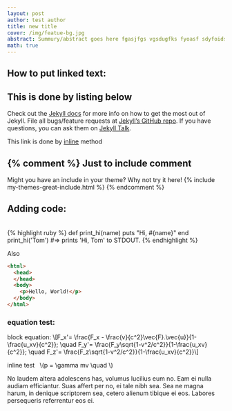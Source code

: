 ```yaml
---
layout: post
author: test author
title: new title
cover: /img/featue-bg.jpg
abstract: Summury/abstract goes here fgasjfgs vgsdugfks fyoasf sdyfoidsy fyoaiyfoayf oafad faiyfliaufo ayfoayfoiayf afadyfadifyoay ffoayfoadfyoia foayfoia foayf oa yf oafy aofy oayf oafyoayf afy aify aiofyoiafy afafyayf aflayfiayfl afoa yfoaify aoyfoyia foay foayf oafy aoify aofy aoffy aoif aof afo
math: true
---
```


## How to put linked text:

## This is done by listing below

Check out the [Jekyll docs][jekyll-docs] for more info on how to get the most out of Jekyll. File all bugs/feature requests at [Jekyll’s GitHub repo][jekyll-gh]. If you have questions, you can ask them on [Jekyll Talk][jekyll-talk].

This link is done by [inline](https://www.google.com) method

{% comment %}
Just to include comment
---
Might you have an include in your theme? Why not try it here!
{% include my-themes-great-include.html %}
{% endcomment %}

## Adding code:
<br>
{% highlight ruby %}
def print_hi(name)
  puts "Hi, #{name}"
end
print_hi('Tom')
#=> prints 'Hi, Tom' to STDOUT.
{% endhighlight %}


Also 


```html
<html>
  <head>
  </head>
  <body>
    <p>Hello, World!</p>
  </body>
</html>
```


### equation test:


block equation: \\[F_x'= \frac{F_x - \frac{v}{c^2}\vec{F}.\vec{u}}{1-\frac{u_xv}{c^2}}; \quad F_y'= \frac{F_y\sqrt{1-v^2/c^2}}{1-\frac{u_xv}{c^2}}; \quad F_z'= \frac{F_z\sqrt{1-v^2/c^2}}{1-\frac{u_xv}{c^2}}\\] 

inline test &nbsp; \\(p = \gamma mv \quad  \\) 

No laudem altera adolescens has, volumus lucilius eum no. Eam ei nulla audiam efficiantur. Suas affert per no, ei tale nibh sea. Sea ne magna harum, in denique scriptorem sea, cetero alienum tibique ei eos. Labores persequeris referrentur eos ei.





[jekyll-docs]: http://jekyllrb.com/docs/home
[jekyll-gh]:   https://github.com/jekyll/jekyll
[jekyll-talk]: https://talk.jekyllrb.com/
